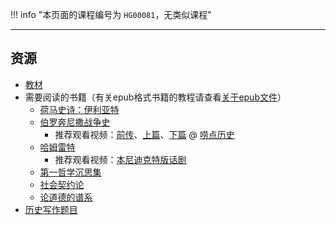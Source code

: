 !!! info "本页面的课程编号为 `HG00081`，无类似课程"

---
## 资源
- [教材](https://api.ecylt.top/v1/lanzou_link?url=https://cqu-openlib.lanzout.com/iDOhz1wl5hre&type=down)  
- 需要阅读的书籍（有关epub格式书籍的教程请查看[关于epub文件](../../技巧/计算机基础/关于epub文件.md)）  
    - [荷马史诗：伊利亚特](https://api.ecylt.top/v1/lanzou_link?url=https://cqu-openlib.lanzout.com/ilUZm1wl5ira&type=down)  
    - [伯罗奔尼撒战争史](https://api.ecylt.top/v1/lanzou_link?url=https://cqu-openlib.lanzout.com/ivXNk1wl53pi&type=down)  
        - 推荐观看视频：[前传](https://www.bilibili.com/video/BV1CP411Y7hk)、[上篇](https://www.bilibili.com/video/BV1W84y1D74w)、[下篇](https://www.bilibili.com/video/BV1xa4y1o7Fc) @ [唠点历史](https://space.bilibili.com/10698584)
    - [哈姆雷特](https://api.ecylt.top/v1/lanzou_link?url=https://cqu-openlib.lanzout.com/i54Qw1wl53qj&type=down)  
        - 推荐观看视频：[本尼迪克特版话剧](https://www.bilibili.com/video/BV16T411Y7qN)
    - [第一哲学沉思集](https://api.ecylt.top/v1/lanzou_link?url=https://cqu-openlib.lanzout.com/iebqc1wl5i8b&type=down)  
    - [社会契约论](https://api.ecylt.top/v1/lanzou_link?url=https://cqu-openlib.lanzout.com/itw5O1wl5hyb&type=down)  
    - [论道德的谱系](https://api.ecylt.top/v1/lanzou_link?url=https://cqu-openlib.lanzout.com/iEfNY1wl5mtg&type=down)  
- [历史写作题目](../../杂项/文明经典写作题目/文明经典B历史写作题目.md)  